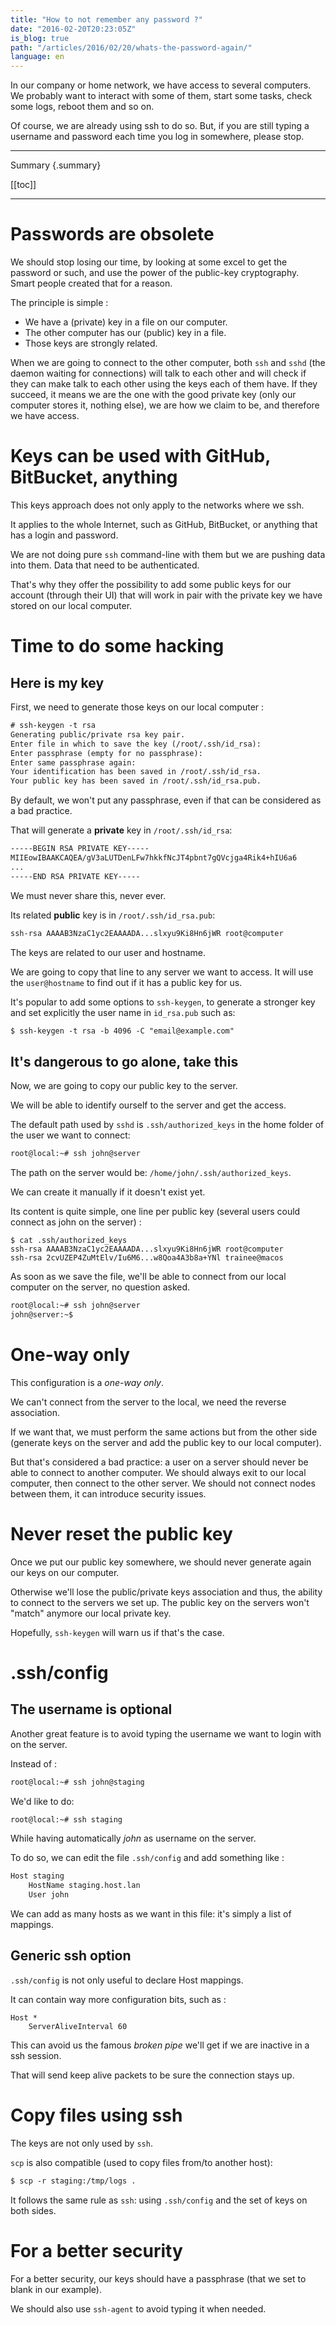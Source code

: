 ```yaml
---
title: "How to not remember any password ?"
date: "2016-02-20T20:23:05Z"
is_blog: true
path: "/articles/2016/02/20/whats-the-password-again/"
language: en
---
```


In our company or home network, we have access to several computers. We probably want to interact with some of them, start some tasks, check some logs, reboot them and so on.

Of course, we are already using ssh to do so. But, if you are still typing a username and password each time you log in somewhere, please stop.

---
Summary {.summary}

[[toc]]

---

# Passwords are obsolete

We should stop losing our time, by looking at some excel to get the password or such, and use the power of the public-key cryptography. Smart people created that for a reason.

The principle is simple : 

- We have a (private) key in a file on our computer.
- The other computer has our (public) key in a file.
- Those keys are strongly related.

When we are going to connect to the other computer, both `ssh` and `sshd` (the daemon waiting for connections) will talk to each other and will check if they can make talk to each other using the keys each of them have. If they succeed, it means we are the one with the good private key (only our computer stores it, nothing else), we are how we claim to be, and therefore we have access. 

# Keys can be used with GitHub, BitBucket, anything

This keys approach does not only apply to the networks where we ssh.

It applies to the whole Internet, such as GitHub, BitBucket, or anything that has a login and password.

We are not doing pure `ssh` command-line with them but we are pushing data into them. Data that need to be authenticated.

That's why they offer the possibility to add some public keys for our account (through their UI) that will work in pair with the private key we have stored on our local computer. 

# Time to do some hacking

## Here is my key

First, we need to generate those keys on our local computer : 
    
```xml
# ssh-keygen -t rsa
Generating public/private rsa key pair.
Enter file in which to save the key (/root/.ssh/id_rsa):
Enter passphrase (empty for no passphrase):
Enter same passphrase again:
Your identification has been saved in /root/.ssh/id_rsa.
Your public key has been saved in /root/.ssh/id_rsa.pub.
```

By default, we won't put any passphrase, even if that can be considered as a bad practice.

That will generate a **private** key in `/root/.ssh/id_rsa`: 
    
```xml
-----BEGIN RSA PRIVATE KEY-----
MIIEowIBAAKCAQEA/gV3aLUTDenLFw7hkkfNcJT4pbnt7gQVcjga4Rik4+hIU6a6
...
-----END RSA PRIVATE KEY-----
```     

We must never share this, never ever.

Its related **public** key is in `/root/.ssh/id_rsa.pub`: 
    
```xml
ssh-rsa AAAAB3NzaC1yc2EAAAADA...slxyu9Ki8Hn6jWR root@computer
```

The keys are related to our user and hostname.

We are going to copy that line to any server we want to access.
It will use the `user@hostname` to find out if it has a public key for us.

It's popular to add some options to `ssh-keygen`, to generate a stronger key and set explicitly the user name in `id_rsa.pub` such as: 
    
```xml
$ ssh-keygen -t rsa -b 4096 -C "email@example.com"
```

## It's dangerous to go alone, take this

Now, we are going to copy our public key to the server.

We will be able to identify ourself to the server and get the access.

The default path used by `sshd` is `.ssh/authorized_keys` in the home folder of the user we want to connect: 
    
```xml   
root@local:~# ssh john@server
```

The path on the server would be: `/home/john/.ssh/authorized_keys`.

We can create it manually if it doesn't exist yet.

Its content is quite simple, one line per public key (several users could connect as john on the server) : 
    
```
$ cat .ssh/authorized_keys
ssh-rsa AAAAB3NzaC1yc2EAAAADA...slxyu9Ki8Hn6jWR root@computer
ssh-rsa 2cvUZEP4ZuMtElv/Iu6M6...w8Qoa4A3b8a+YNl trainee@macos
```

As soon as we save the file, we'll be able to connect from our local computer on the server, no question asked. 
    
```xml
root@local:~# ssh john@server
john@server:~$
```

# One-way only

This configuration is a *one-way only*.

We can't connect from the server to the local, we need the reverse association.

If we want that, we must perform the same actions but from the other side (generate keys on the server and add the public key to our local computer).

But that's considered a bad practice: a user on a server should never be able to connect to another computer. We should always exit to our local computer, then connect to the other server. We should not connect nodes between them, it can introduce security issues. 

# Never reset the public key

Once we put our public key somewhere, we should never generate again our keys on our computer.

Otherwise we'll lose the public/private keys association and thus, the ability to connect to the servers we set up.
The public key on the servers won't "match" anymore our local private key.

Hopefully, `ssh-keygen` will warn us if that's the case. 

# .ssh/config

## The username is optional

Another great feature is to avoid typing the username we want to login with on the server.

Instead of : 
    
```xml
root@local:~# ssh john@staging
```

We'd like to do: 
    
```xml
root@local:~# ssh staging
```

While having automatically *john* as username on the server.

To do so, we can edit the file `.ssh/config` and add something like : 
    
```xml
Host staging
    HostName staging.host.lan
    User john
```

We can add as many hosts as we want in this file: it's simply a list of mappings.

## Generic ssh option

`.ssh/config` is not only useful to declare Host mappings.

It can contain way more configuration bits, such as : 
   
```
Host *
    ServerAliveInterval 60
```

This can avoid us the famous *broken pipe* we'll get if we are inactive in a ssh session.

That will send keep alive packets to be sure the connection stays up. 

# Copy files using ssh

The keys are not only used by `ssh`.

`scp` is also compatible (used to copy files from/to another host): 
   
```xml
$ scp -r staging:/tmp/logs .
```

It follows the same rule as `ssh`: using `.ssh/config` and the set of keys on both sides. 

# For a better security

For a better security, our keys should have a passphrase (that we set to blank in our example).

We should also use `ssh-agent` to avoid typing it when needed.